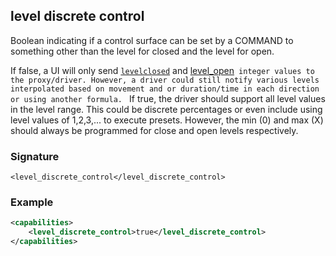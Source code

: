 ## level discrete control

Boolean indicating if a control surface can be set by a COMMAND to something other than the level for closed and the level for open.

If false, a UI will only send [`levelclosed`][1] and [level_open][2]` integer values to the proxy/driver. However, a driver could still notify various levels interpolated based on movement and or duration/time in each direction or using another formula.
`
If true, the driver should support all level values in the level range. This could be discrete percentages or even include using level values of 1,2,3,... to execute presets.  However, the min (0) and max (X) should always be programmed for close and open levels respectively.


### Signature

`<level_discrete_control</level_discrete_control>`


### Example

```xml
<capabilities>
    <level_discrete_control>true</level_discrete_control>
</capabilities>
```

[1]:	https://control4.github.io/docs-driverworks-proxyprotocol/#level-closed
[2]:	https://control4.github.io/docs-driverworks-proxyprotocol/#level-open